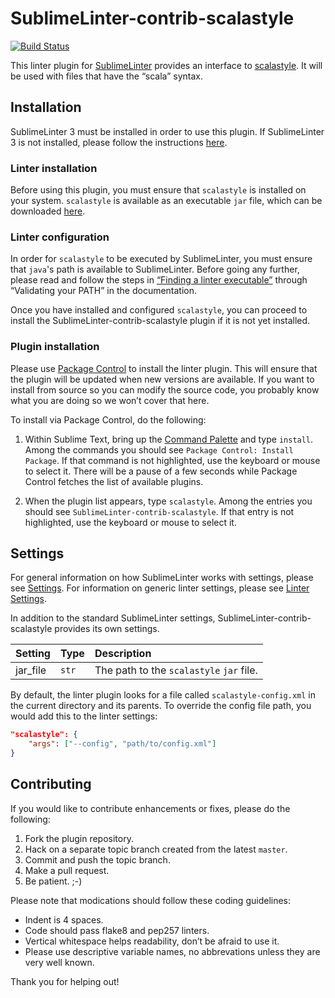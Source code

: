 SublimeLinter-contrib-scalastyle
================================

[![Build Status][travis-badge]][travis]

This linter plugin for [SublimeLinter][docs] provides an interface to
[scalastyle][scalastyle]. It will be used with files that have the “scala”
syntax.

## Installation
SublimeLinter 3 must be installed in order to use this plugin. If SublimeLinter
3 is not installed, please follow the instructions [here][installation].

### Linter installation
Before using this plugin, you must ensure that `scalastyle` is installed on
your system. `scalastyle` is available as an executable `jar` file, which can
be downloaded [here][scalastyle-download].

### Linter configuration
In order for `scalastyle` to be executed by SublimeLinter, you must ensure that
`java`'s path is available to SublimeLinter. Before going any further, please
read and follow the steps in [“Finding a linter executable”][finding-executable]
through “Validating your PATH” in the documentation.

Once you have installed and configured `scalastyle`, you can proceed to install
the SublimeLinter-contrib-scalastyle plugin if it is not yet installed.

### Plugin installation
Please use [Package Control][pc] to install the linter plugin. This will ensure
that the plugin will be updated when new versions are available. If you want to
install from source so you can modify the source code, you probably know what
you are doing so we won’t cover that here.

To install via Package Control, do the following:

1. Within Sublime Text, bring up the [Command Palette][cmd] and type `install`.
   Among the commands you should see `Package Control: Install Package`. If that
   command is not highlighted, use the keyboard or mouse to select it. There
   will be a pause of a few seconds while Package Control fetches the list of
   available plugins.

1. When the plugin list appears, type `scalastyle`. Among the entries you should
   see `SublimeLinter-contrib-scalastyle`. If that entry is not highlighted, use
   the keyboard or mouse to select it.

## Settings
For general information on how SublimeLinter works with settings, please see
[Settings][settings]. For information on generic linter settings, please see
[Linter Settings][linter-settings].

In addition to the standard SublimeLinter settings,
SublimeLinter-contrib-scalastyle provides its own settings.

|Setting|Type|Description|
|:------|:---|:----------|
|jar_file|`str`|The path to the `scalastyle` `jar` file.|

By default, the linter plugin looks for a file called `scalastyle-config.xml` in
the current directory and its parents. To override the config file path, you
would add this to the linter settings:

```json
"scalastyle": {
    "args": ["--config", "path/to/config.xml"]
}
```

## Contributing
If you would like to contribute enhancements or fixes, please do the following:

1. Fork the plugin repository.
1. Hack on a separate topic branch created from the latest `master`.
1. Commit and push the topic branch.
1. Make a pull request.
1. Be patient.  ;-)

Please note that modications should follow these coding guidelines:

- Indent is 4 spaces.
- Code should pass flake8 and pep257 linters.
- Vertical whitespace helps readability, don’t be afraid to use it.
- Please use descriptive variable names, no abbrevations unless they are very
  well known.

Thank you for helping out!

[cmd]: http://docs.sublimetext.info/en/sublime-text-3/extensibility/command_palette.html
[docs]: http://sublimelinter.readthedocs.org
[finding-executable]: http://sublimelinter.readthedocs.org/en/latest/troubleshooting.html#finding-a-linter-executable
[installation]: http://sublimelinter.readthedocs.org/en/latest/installation.html
[linter-settings]: http://sublimelinter.readthedocs.org/en/latest/linter_settings.html
[locating-executables]: http://sublimelinter.readthedocs.org/en/latest/usage.html#how-linter-executables-are-located
[pc]: https://sublime.wbond.net/installation
[scalastyle]: http://www.scalastyle.org
[scalastyle-download]: http://www.scalastyle.org/command-line.html
[settings]: http://sublimelinter.readthedocs.org/en/latest/settings.html
[travis]: https://travis-ci.org/jawshooah/SublimeLinter-contrib-scalastyle
[travis-badge]: https://travis-ci.org/jawshooah/SublimeLinter-contrib-scalastyle.svg?branch=master
